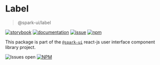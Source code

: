 # Label
> @spark-ui/label

[![storybook](https://img.shields.io/badge/storybook-black?logo=storybook)](https://sparkui.vercel.app/?path=/docs/components-label--docs)
[![documentation](https://img.shields.io/badge/documentation-black?logo=googledocs)](https://sparkui-adv.vercel.app/docs/components/label)
[![issue](https://img.shields.io/badge/report%20a%20bug-black?logo=openbugbounty&logoColor=red)](https://github.com/adevinta/spark/issues/new?&projects=4&template=bug-report.yml&assignees=&labels=component,label)
[![npm](https://img.shields.io/npm/dt/%40spark-ui/label?logo=npm&labelColor=black)](https://www.npmjs.com/package/@spark-ui/label)


This package is part of the [`@spark-ui`](https://github.com/adevinta/spark) react-js user interface component library project.

![Issues open](https://img.shields.io/github/issues-search/adevinta/spark?query=is%3Aopen%20label%3Acomponent%20label%3Alabel&logo=openbugbounty&logoColor=red&label=issues%20open&color=red&link=https%3A%2F%2Fgithub.com%2Fadevinta%2Fspark%2Fissues%3Fq%3Dis%253Aopen%2Blabel%253Acomponent%2Blabel%253Alabel)
[![NPM](https://img.shields.io/npm/l/%40spark-ui%2Flabel)](https://github.com/adevinta/spark/blob/main/packages/components/label/LICENSE.md)
